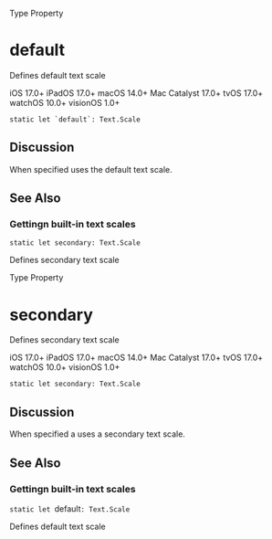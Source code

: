 Type Property

# default

Defines default text scale

iOS 17.0+  iPadOS 17.0+  macOS 14.0+  Mac Catalyst 17.0+  tvOS 17.0+  watchOS
10.0+  visionOS 1.0+

    
    
    static let `default`: Text.Scale

## Discussion

When specified uses the default text scale.

## See Also

### Gettingn built-in text scales

`static let secondary: Text.Scale`

Defines secondary text scale

Type Property

# secondary

Defines secondary text scale

iOS 17.0+  iPadOS 17.0+  macOS 14.0+  Mac Catalyst 17.0+  tvOS 17.0+  watchOS
10.0+  visionOS 1.0+

    
    
    static let secondary: Text.Scale

## Discussion

When specified a uses a secondary text scale.

## See Also

### Gettingn built-in text scales

`static let `default`: Text.Scale`

Defines default text scale

